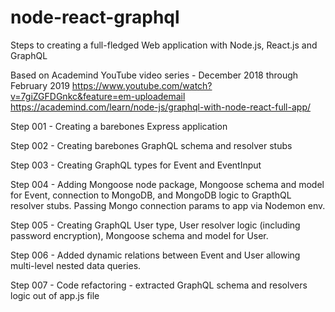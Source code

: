 # node-react-graphql
Steps to creating a full-fledged Web application with Node.js, React.js and GraphQL

Based on Academind YouTube video series - December 2018 through February 2019
https://www.youtube.com/watch?v=7giZGFDGnkc&feature=em-uploademail
https://academind.com/learn/node-js/graphql-with-node-react-full-app/

Step 001 - Creating a barebones Express application

Step 002 - Creating barebones GraphQL schema and resolver stubs

Step 003 - Creating GraphQL types for Event and EventInput

Step 004 - Adding Mongoose node package, Mongoose schema and model for Event, connection to MongoDB, and MongoDB logic to GrapthQL resolver stubs. Passing Mongo connection params to app via Nodemon env.

Step 005 - Creating GraphQL User type, User resolver logic (including password encryption), Mongoose schema and model for User.

Step 006 - Added dynamic relations between Event and User allowing multi-level nested data queries.

Step 007 - Code refactoring - extracted GraphQL schema and resolvers logic out of app.js file 